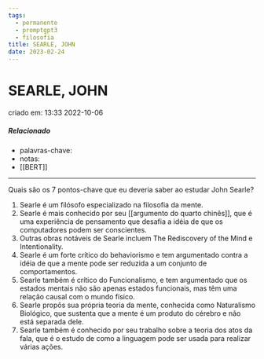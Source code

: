 ```yaml
---
tags:
  - permanente
  - promptgpt3
  - filosofia
title: SEARLE, JOHN
date: 2023-02-24
---
```

# SEARLE, JOHN
criado em: 13:33 2022-10-06

##### Relacionado
- palavras-chave: 
- notas: 
- [[BERT]]
---
Quais são os 7 pontos-chave que eu deveria saber ao estudar John Searle?

1. Searle é um filósofo especializado na filosofia da mente.
2. Searle é mais conhecido por seu [[argumento do quarto chinês]], que é uma experiência de pensamento que desafia a idéia de que os computadores podem ser conscientes.
3. Outras obras notáveis de Searle incluem The Rediscovery of the Mind e Intentionality.
4. Searle é um forte crítico do behaviorismo e tem argumentado contra a idéia de que a mente pode ser reduzida a um conjunto de comportamentos.
5. Searle também é crítico do Funcionalismo, e tem argumentado que os estados mentais não são apenas estados funcionais, mas têm uma relação causal com o mundo físico.
6. Searle propôs sua própria teoria da mente, conhecida como Naturalismo Biológico, que sustenta que a mente é um produto do cérebro e não está separada dele.
7. Searle também é conhecido por seu trabalho sobre a teoria dos atos da fala, que é o estudo de como a linguagem pode ser usada para realizar várias ações.
